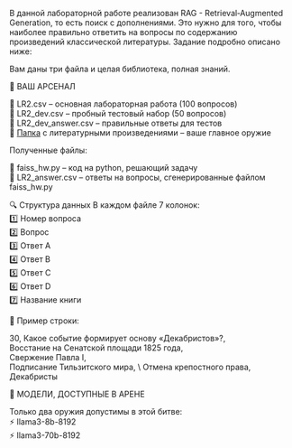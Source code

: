 В данной лабораторной работе реализован RAG - Retrieval‑Augmented Generation, то есть поиск с дополнениями.
Это нужно для того, чтобы наиболее правильно ответить на вопросы по содержанию произведений классической литературы.
Задание подробно описано ниже:

Вам даны три файла и целая библиотека, полная знаний.

📜 ВАШ АРСЕНАЛ

📂 LR2.csv – основная лабораторная работа (100 вопросов)\
📂 LR2_dev.csv – пробный тестовый набор (50 вопросов)\
📂 LR2_dev_answer.csv – правильные ответы для тестов\
📂 [Папка](https://drive.google.com/drive/folders/1LENCF488eRBHhCpv4dCMF068OxHxsRKR?usp=sharing) с литературными произведениями – ваше главное оружие

Полученные файлы:

📂 faiss_hw.py – код на python, решающий задачу\
📂 LR2_answer.csv – ответы на вопросы, сгенерированные файлом faiss_hw.py

🔍 Структура данных
В каждом файле 7 колонок:\
1️⃣ Номер вопроса\
2️⃣ Вопрос\
3️⃣ Ответ A\
4️⃣ Ответ B\
5️⃣ Ответ C\
6️⃣ Ответ D\
7️⃣ Название книги


📌 Пример строки:

30, Какое событие формирует основу «Декабристов»?,  \
Восстание на Сенатской площади 1825 года,  \
Свержение Павла I,  \
Подписание Тильзитского мира, \ 
Отмена крепостного права,  \
Декабристы

🤖 МОДЕЛИ, ДОСТУПНЫЕ В АРЕНЕ

Только два оружия допустимы в этой битве:\
⚡️ llama3-8b-8192\
⚡️ llama3-70b-8192
